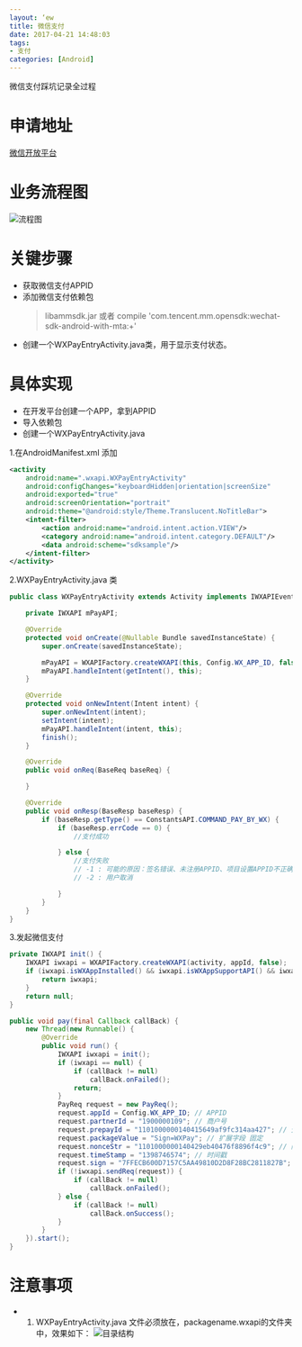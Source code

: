 ```yaml
---
layout: ‘ew
title: 微信支付
date: 2017-04-21 14:48:03
tags:
- 支付
categories: [Android]
---
```


微信支付踩坑记录全过程
<!-- more -->

# 申请地址

[微信开放平台](https://open.weixin.qq.com)

# 业务流程图

![流程图](http://i4.buimg.com/4851/e6163446c2ec4377.png)

# 关键步骤

* 获取微信支付APPID
* 添加微信支付依赖包
	> libammsdk.jar
	> 或者
	> compile 'com.tencent.mm.opensdk:wechat-sdk-android-with-mta:+'
* 创建一个WXPayEntryActivity.java类，用于显示支付状态。

# 具体实现

* 在开发平台创建一个APP，拿到APPID
* 导入依赖包
* 创建一个WXPayEntryActivity.java 

1.在AndroidManifest.xml 添加
```xml
<activity
    android:name=".wxapi.WXPayEntryActivity"
    android:configChanges="keyboardHidden|orientation|screenSize"
    android:exported="true"
    android:screenOrientation="portrait"
    android:theme="@android:style/Theme.Translucent.NoTitleBar">
    <intent-filter>
        <action android:name="android.intent.action.VIEW"/>
        <category android:name="android.intent.category.DEFAULT"/>
        <data android:scheme="sdksample"/>
    </intent-filter>
</activity>
```
2.WXPayEntryActivity.java 类
```Java
public class WXPayEntryActivity extends Activity implements IWXAPIEventHandler {

    private IWXAPI mPayAPI;

    @Override
    protected void onCreate(@Nullable Bundle savedInstanceState) {
        super.onCreate(savedInstanceState);

        mPayAPI = WXAPIFactory.createWXAPI(this, Config.WX_APP_ID, false);
        mPayAPI.handleIntent(getIntent(), this);
    }

    @Override
    protected void onNewIntent(Intent intent) {
        super.onNewIntent(intent);
        setIntent(intent);
        mPayAPI.handleIntent(intent, this);
        finish();
    }

    @Override
    public void onReq(BaseReq baseReq) {

    }

    @Override
    public void onResp(BaseResp baseResp) {
        if (baseResp.getType() == ConstantsAPI.COMMAND_PAY_BY_WX) {
            if (baseResp.errCode == 0) {
                //支付成功

            } else {
                //支付失败
                // -1 : 可能的原因：签名错误、未注册APPID、项目设置APPID不正确、注册的APPID与设置的不匹配、其他异常等
                // -2 : 用户取消

            }
        }
    }
}
```
3.发起微信支付
```Java
private IWXAPI init() {
    IWXAPI iwxapi = WXAPIFactory.createWXAPI(activity, appId, false);
    if (iwxapi.isWXAppInstalled() && iwxapi.isWXAppSupportAPI() && iwxapi.registerApp(appId)) {
        return iwxapi;
    }
    return null;
}

public void pay(final Callback callBack) {
    new Thread(new Runnable() {
        @Override
        public void run() {
            IWXAPI iwxapi = init();
            if (iwxapi == null) {
                if (callBack != null)
                    callBack.onFailed();
                return;
            }
            PayReq request = new PayReq();
            request.appId = Config.WX_APP_ID; // APPID
            request.partnerId = "1900000109"; // 商户号
            request.prepayId = "1101000000140415649af9fc314aa427"; // 预支付交易会话ID
            request.packageValue = "Sign=WXPay"; // 扩展字段 固定
            request.nonceStr = "1101000000140429eb40476f8896f4c9"; // 随机字符串
            request.timeStamp = "1398746574"; // 时间戳
            request.sign = "7FFECB600D7157C5AA49810D2D8F28BC2811827B"; // 签名
            if (!iwxapi.sendReq(request)) {
                if (callBack != null)
                    callBack.onFailed();
            } else {
                if (callBack != null)
                    callBack.onSuccess();
            }
        }
    }).start();
}
```

# 注意事项

* 1. WXPayEntryActivity.java 文件必须放在，packagename.wxapi的文件夹中，效果如下：
![目录结构](http://i2.muimg.com/4851/b8b73501d6fe19c4.png)

